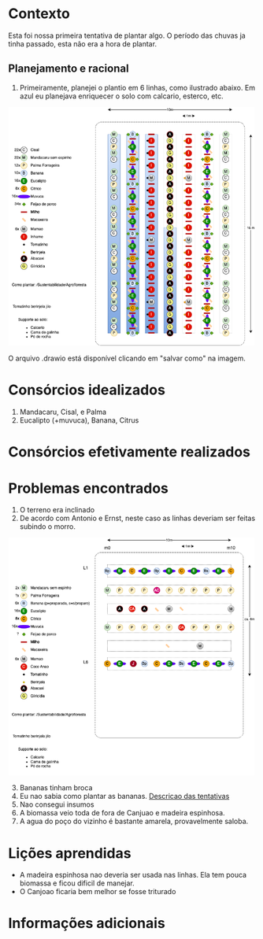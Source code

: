 # Contexto
Esta foi nossa primeira tentativa de plantar algo.
O período das chuvas ja tinha passado, esta não era a hora de plantar.

## Planejamento e racional
1. Primeiramente, planejei o plantio em 6 linhas, como ilustrado abaixo. 
Em azul eu planejava enriquecer o solo com calcario, esterco, etc.

<a href="./arquivos/primeiro_canteiro.drawio" alt=download>
  <img src="./arquivos/primeiro_canteiro_plano.png" alt="drawing" width="500"/>
</a>

O arquivo .drawio está disponível clicando em "salvar como" na imagem.

# Consórcios idealizados
1. Mandacaru, Cisal, e Palma
2. Eucalipto (+muvuca), Banana, Citrus

# Consórcios efetivamente realizados

# Problemas encontrados
1. O terreno era inclinado
2. De acordo com Antonio e Ernst, neste caso as linhas deveriam ser feitas subindo o morro.

<a href="./arquivos/primeiro_canteiro.drawio" alt=download>
  <img src="./arquivos/primeiro_canteiro_efetivamente_feito.png" alt="drawing" width="500"/>
</a>

3. Bananas tinham broca
4. Eu nao sabia como plantar as bananas. [Descricao das tentativas](bananeiras.md)
5. Nao consegui insumos
6. A biomassa veio toda de fora de Canjuao e madeira espinhosa. 
7. A agua do poço do vizinho é bastante amarela, provavelmente saloba.

# Lições aprendidas
- A madeira espinhosa nao deveria ser usada nas linhas. Ela tem pouca biomassa e ficou dificil de manejar.
- O Canjoao ficaria bem melhor se fosse triturado

# Informações adicionais
